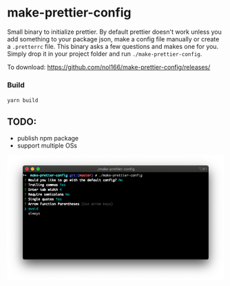 # make-prettier-config

Small binary to initialize prettier. By default prettier doesn't work unless you add something to your package json, make a config file manually or create a `.pretterrc` file. This binary asks a few questions and makes one for you. Simply drop it in your project folder and run `./make-prettier-config`.

To download: https://github.com/nol166/make-prettier-config/releases/

### Build
`yarn build`

## TODO:
- publish npm package
- support multiple OSs


<img src='./assets/screen.png'>
